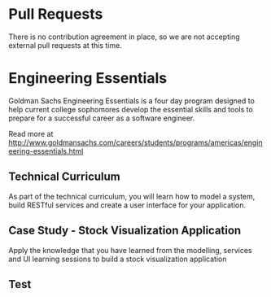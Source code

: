 # Pull Requests

There is no contribution agreement in place, so we are not accepting external pull requests at this time.

# Engineering Essentials

Goldman Sachs Engineering Essentials is a four day program designed to help current college sophomores develop the essential skills and tools to prepare for a successful career as a software engineer.

Read more at http://www.goldmansachs.com/careers/students/programs/americas/engineering-essentials.html

## Technical Curriculum

As part of the technical curriculum, you will learn how to model a system, build RESTful services and create a user interface for your application.

## Case Study - Stock Visualization Application

Apply the knowledge that you have learned from the modelling, services and UI learning sessions to build a stock visualization application

## Test